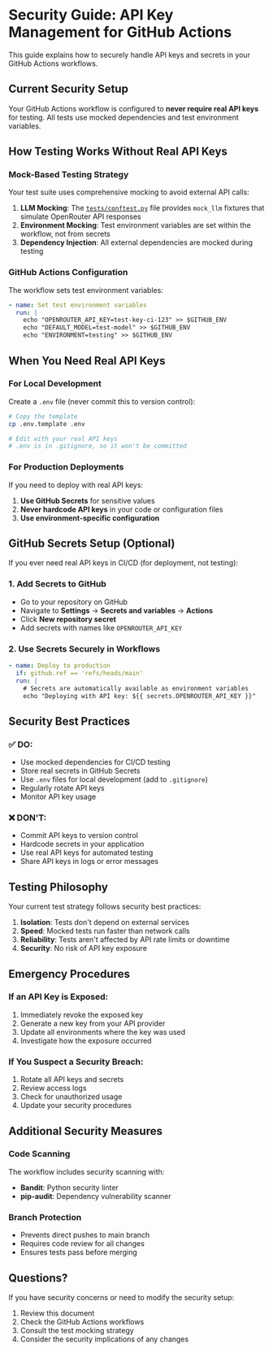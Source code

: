 # Security Guide: API Key Management for GitHub Actions

This guide explains how to securely handle API keys and secrets in your GitHub Actions workflows.

## Current Security Setup

Your GitHub Actions workflow is configured to **never require real API keys** for testing. All tests use mocked dependencies and test environment variables.

## How Testing Works Without Real API Keys

### Mock-Based Testing Strategy
Your test suite uses comprehensive mocking to avoid external API calls:

1. **LLM Mocking**: The [`tests/conftest.py`](tests/conftest.py) file provides `mock_llm` fixtures that simulate OpenRouter API responses
2. **Environment Mocking**: Test environment variables are set within the workflow, not from secrets
3. **Dependency Injection**: All external dependencies are mocked during testing

### GitHub Actions Configuration
The workflow sets test environment variables:

```yaml
- name: Set test environment variables
  run: |
    echo "OPENROUTER_API_KEY=test-key-ci-123" >> $GITHUB_ENV
    echo "DEFAULT_MODEL=test-model" >> $GITHUB_ENV
    echo "ENVIRONMENT=testing" >> $GITHUB_ENV
```

## When You Need Real API Keys

### For Local Development
Create a `.env` file (never commit this to version control):

```bash
# Copy the template
cp .env.template .env

# Edit with your real API keys
# .env is in .gitignore, so it won't be committed
```

### For Production Deployments
If you need to deploy with real API keys:

1. **Use GitHub Secrets** for sensitive values
2. **Never hardcode API keys** in your code or configuration files
3. **Use environment-specific configuration**

## GitHub Secrets Setup (Optional)

If you ever need real API keys in CI/CD (for deployment, not testing):

### 1. Add Secrets to GitHub
- Go to your repository on GitHub
- Navigate to **Settings** → **Secrets and variables** → **Actions**
- Click **New repository secret**
- Add secrets with names like `OPENROUTER_API_KEY`

### 2. Use Secrets Securely in Workflows
```yaml
- name: Deploy to production
  if: github.ref == 'refs/heads/main'
  run: |
    # Secrets are automatically available as environment variables
    echo "Deploying with API key: ${{ secrets.OPENROUTER_API_KEY }}"
```

## Security Best Practices

### ✅ DO:
- Use mocked dependencies for CI/CD testing
- Store real secrets in GitHub Secrets
- Use `.env` files for local development (add to `.gitignore`)
- Regularly rotate API keys
- Monitor API key usage

### ❌ DON'T:
- Commit API keys to version control
- Hardcode secrets in your application
- Use real API keys for automated testing
- Share API keys in logs or error messages

## Testing Philosophy

Your current test strategy follows security best practices:

1. **Isolation**: Tests don't depend on external services
2. **Speed**: Mocked tests run faster than network calls
3. **Reliability**: Tests aren't affected by API rate limits or downtime
4. **Security**: No risk of API key exposure

## Emergency Procedures

### If an API Key is Exposed:
1. Immediately revoke the exposed key
2. Generate a new key from your API provider
3. Update all environments where the key was used
4. Investigate how the exposure occurred

### If You Suspect a Security Breach:
1. Rotate all API keys and secrets
2. Review access logs
3. Check for unauthorized usage
4. Update your security procedures

## Additional Security Measures

### Code Scanning
The workflow includes security scanning with:
- **Bandit**: Python security linter
- **pip-audit**: Dependency vulnerability scanner

### Branch Protection
- Prevents direct pushes to main branch
- Requires code review for all changes
- Ensures tests pass before merging

## Questions?

If you have security concerns or need to modify the security setup:
1. Review this document
2. Check the GitHub Actions workflows
3. Consult the test mocking strategy
4. Consider the security implications of any changes